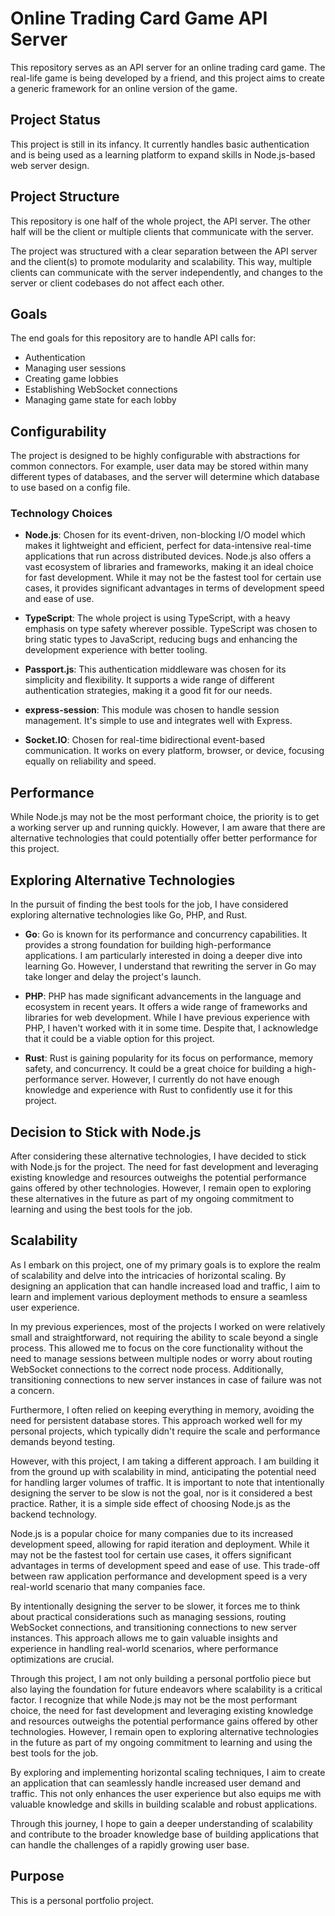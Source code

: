 # Online Trading Card Game API Server

This repository serves as an API server for an online trading card game. The real-life game is being developed by a friend, and this project aims to create a generic framework for an online version of the game. 

## Project Status

This project is still in its infancy. It currently handles basic authentication and is being used as a learning platform to expand skills in Node.js-based web server design. 

## Project Structure

This repository is one half of the whole project, the API server. The other half will be the client or multiple clients that communicate with the server. 

The project was structured with a clear separation between the API server and the client(s) to promote modularity and scalability. This way, multiple clients can communicate with the server independently, and changes to the server or client codebases do not affect each other.

## Goals

The end goals for this repository are to handle API calls for:

- Authentication
- Managing user sessions
- Creating game lobbies
- Establishing WebSocket connections
- Managing game state for each lobby

## Configurability

The project is designed to be highly configurable with abstractions for common connectors. For example, user data may be stored within many different types of databases, and the server will determine which database to use based on a config file. 

### Technology Choices

- **Node.js**: Chosen for its event-driven, non-blocking I/O model which makes it lightweight and efficient, perfect for data-intensive real-time applications that run across distributed devices. Node.js also offers a vast ecosystem of libraries and frameworks, making it an ideal choice for fast development. While it may not be the fastest tool for certain use cases, it provides significant advantages in terms of development speed and ease of use.

- **TypeScript**: The whole project is using TypeScript, with a heavy emphasis on type safety wherever possible. TypeScript was chosen to bring static types to JavaScript, reducing bugs and enhancing the development experience with better tooling.

- **Passport.js**: This authentication middleware was chosen for its simplicity and flexibility. It supports a wide range of different authentication strategies, making it a good fit for our needs.

- **express-session**: This module was chosen to handle session management. It's simple to use and integrates well with Express.

- **Socket.IO**: Chosen for real-time bidirectional event-based communication. It works on every platform, browser, or device, focusing equally on reliability and speed.

## Performance

While Node.js may not be the most performant choice, the priority is to get a working server up and running quickly. However, I am aware that there are alternative technologies that could potentially offer better performance for this project.

## Exploring Alternative Technologies

In the pursuit of finding the best tools for the job, I have considered exploring alternative technologies like Go, PHP, and Rust.

- **Go**: Go is known for its performance and concurrency capabilities. It provides a strong foundation for building high-performance applications. I am particularly interested in doing a deeper dive into learning Go. However, I understand that rewriting the server in Go may take longer and delay the project's launch.

- **PHP**: PHP has made significant advancements in the language and ecosystem in recent years. It offers a wide range of frameworks and libraries for web development. While I have previous experience with PHP, I haven't worked with it in some time. Despite that, I acknowledge that it could be a viable option for this project.

- **Rust**: Rust is gaining popularity for its focus on performance, memory safety, and concurrency. It could be a great choice for building a high-performance server. However, I currently do not have enough knowledge and experience with Rust to confidently use it for this project.

## Decision to Stick with Node.js

After considering these alternative technologies, I have decided to stick with Node.js for the project. The need for fast development and leveraging existing knowledge and resources outweighs the potential performance gains offered by other technologies. However, I remain open to exploring these alternatives in the future as part of my ongoing commitment to learning and using the best tools for the job.

## Scalability

As I embark on this project, one of my primary goals is to explore the realm of scalability
and delve into the intricacies of horizontal scaling. By designing an application that can
handle increased load and traffic, I aim to learn and implement various deployment methods
to ensure a seamless user experience.

In my previous experiences, most of the projects I worked on were relatively small and
straightforward, not requiring the ability to scale beyond a single process. This allowed me
to focus on the core functionality without the need to manage sessions between multiple
nodes or worry about routing WebSocket connections to the correct node process.
Additionally, transitioning connections to new server instances in case of failure was not a
concern.

Furthermore, I often relied on keeping everything in memory, avoiding the need for
persistent database stores. This approach worked well for my personal projects, which
typically didn't require the scale and performance demands beyond testing.

However, with this project, I am taking a different approach. I am building it from the
ground up with scalability in mind, anticipating the potential need for handling larger
volumes of traffic. It is important to note that intentionally designing the server to be
slow is not the goal, nor is it considered a best practice. Rather, it is a simple side
effect of choosing Node.js as the backend technology.

Node.js is a popular choice for many companies due to its increased development speed,
allowing for rapid iteration and deployment. While it may not be the fastest tool for
certain use cases, it offers significant advantages in terms of development speed and ease
of use. This trade-off between raw application performance and development speed is a very
real-world scenario that many companies face.

By intentionally designing the server to be slower, it forces me to think about practical
considerations such as managing sessions, routing WebSocket connections, and transitioning
connections to new server instances. This approach allows me to gain valuable insights and
experience in handling real-world scenarios, where performance optimizations are crucial.

Through this project, I am not only building a personal portfolio piece but also laying the
foundation for future endeavors where scalability is a critical factor. I recognize that
while Node.js may not be the most performant choice, the need for fast development and
leveraging existing knowledge and resources outweighs the potential performance gains
offered by other technologies. However, I remain open to exploring alternative technologies
in the future as part of my ongoing commitment to learning and using the best tools for the
job.

By exploring and implementing horizontal scaling techniques, I aim to create an application
that can seamlessly handle increased user demand and traffic. This not only enhances the
user experience but also equips me with valuable knowledge and skills in building scalable
and robust applications.

Through this journey, I hope to gain a deeper understanding of scalability and contribute to
the broader knowledge base of building applications that can handle the challenges of a
rapidly growing user base.

## Purpose

This is a personal portfolio project.
